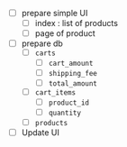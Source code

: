 - [ ] prepare simple UI
    - [ ] index : list of products
    - [ ] page of product
- [ ] prepare db
    - [ ] `carts`
        - [ ] `cart_amount`
        - [ ] `shipping_fee`
        - [ ] `total_amount`
    - [ ] `cart_items`
        - [ ] `product_id`
        - [ ] `quantity`
    - [ ] `products`
- [ ] Update  UI

